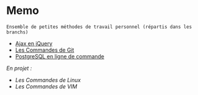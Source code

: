 # Memo
    Ensemble de petites méthodes de travail personnel (répartis dans les branchs)

* [Ajax en jQuery](https://github.com/YlrahcPlay/Memo/tree/Ajax)
* [Les Commandes de Git](https://github.com/YlrahcPlay/Memo/tree/Git)
* [PostgreSQL en ligne de commande](https://github.com/YlrahcPlay/Memo/tree/SQL)

*En projet :*
* *Les Commandes de Linux*
* *Les Commandes de VIM*
